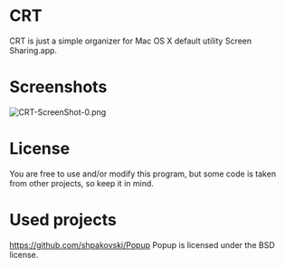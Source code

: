# CRT

CRT is just a simple organizer for Mac OS X default utility Screen Sharing.app.

# Screenshots

![CRT-ScreenShot-0.png](https://bitbucket.org/repo/Ke7MBn/images/1675468057-CRT-ScreenShot-0.png)

# License

You are free to use and/or modify this program, but some code is taken from other projects, so keep it in mind.

# Used projects

https://github.com/shpakovski/Popup Popup is licensed under the BSD license.